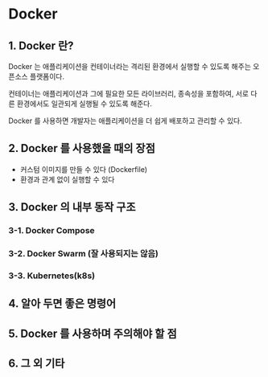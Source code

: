 # Docker 

## 1. Docker 란?
Docker 는 애플리케이션을 컨테이너라는 격리된 환경에서 실행할 수 있도록 해주는 오픈소스 플랫폼이다.

컨테이너는 애플리케이션과 그에 필요한 모든 라이브러리, 종속성을 포함하여, 서로 다른 환경에서도 일관되게 실행될 수 있도록 해준다.

Docker 를 사용하면 개발자는 애플리케이션을 더 쉽게 배포하고 관리할 수 있다.

## 2. Docker 를 사용했을 때의 장점
- 커스텀 이미지를 만들 수 있다 (Dockerfile)
- 환경과 관계 없이 실행할 수 있다

## 3. Docker 의 내부 동작 구조

### 3-1. Docker Compose

### 3-2. Docker Swarm (잘 사용되지는 않음)

### 3-3. Kubernetes(k8s)

## 4. 알아 두면 좋은 명령어

## 5. Docker 를 사용하며 주의해야 할 점

## 6. 그 외 기타